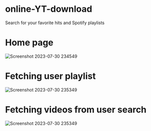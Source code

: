 # online-YT-download
Search for your favorite hits and Spotify playlists

# Home page
![Screenshot 2023-07-30 234549](https://github.com/VictorCodebase/online-YT-download/assets/135356007/a85040d6-039a-4900-9f30-d98b20ea12c2)

# Fetching user playlist
![Screenshot 2023-07-30 235349](https://github.com/VictorCodebase/online-YT-download/assets/135356007/34627cc2-159d-4cb5-931d-b49120d0393a)

# Fetching videos from user search
![Screenshot 2023-07-30 235349](https://github.com/VictorCodebase/online-YT-download/assets/135356007/1b8aabce-5794-4a5d-9bfa-efdbc3b54e5c)
